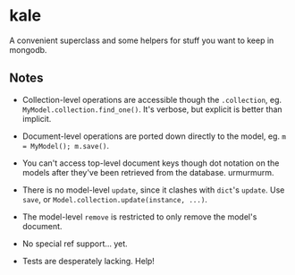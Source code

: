 kale
====

A convenient superclass and some helpers for stuff you want to keep in mongodb.


Notes
-----

 * Collection-level operations are accessible though the `.collection`,
   eg. `MyModel.collection.find_one()`. It's verbose, but explicit is
   better than implicit.

 * Document-level operations are ported down directly to the model, eg.
   `m = MyModel(); m.save()`.

 * You can't access top-level document keys though dot notation on the
   models after they've been retrieved from the database. urmurmurm.

 * There is no model-level `update`, since it clashes with `dict`'s `update`.
   Use `save`, or `Model.collection.update(instance, ...)`.

 * The model-level `remove` is restricted to only remove the model's document.

 * No special ref support... yet.

 * Tests are desperately lacking. Help!
